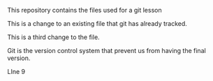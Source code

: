 This repository contains the files used for a git lesson

This is a change to an existing file that git has already tracked.

This is a third change to the file.

Git is the version control system that prevent us from having the final version. 

LIne 9